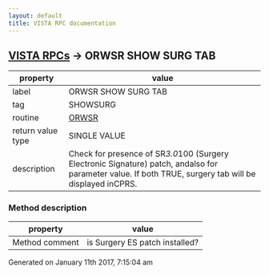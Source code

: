 ```yaml
---
layout: default
title: VISTA RPC documentation
---
```




## [VISTA RPCs](TableOfContent.md) &#8594; ORWSR SHOW SURG TAB 

 property | value 
--- | --- 
 label | ORWSR SHOW SURG TAB
 tag | SHOWSURG
 routine | [ORWSR](http://code.osehra.org/dox/Routine_ORWSR_source.html)
 return value type | SINGLE VALUE
 description | Check for presence of SR*3.0*100 (Surgery Electronic Signature) patch, andalso for parameter value.  If both TRUE, surgery tab will be displayed inCPRS.


### Method description

 property | value 
--- | --- 
 Method comment | is Surgery ES patch installed?




 Generated on January 11th 2017, 7:15:04 am